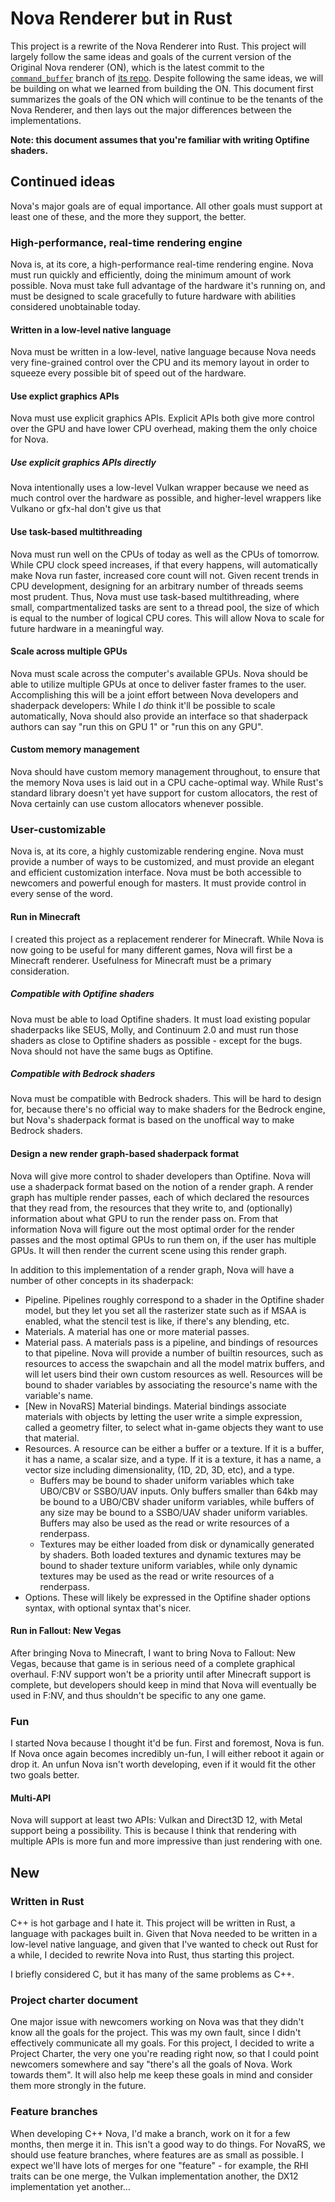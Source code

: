  # Nova Renderer but in Rust

This project is a rewrite of the Nova Renderer into Rust. This project will largely follow the same ideas and goals of 
the current version of  the Original Nova renderer (ON), which is the latest commit to the
[`command_buffer`](https://github.com/NovaMods/nova-renderer/tree/command_buffer) branch of 
[its repo](https://github.com/NovaMods/nova-renderer). Despite following the same ideas, we will be building on what we 
learned from building the ON. This document first summarizes the goals of the ON which will continue to be the tenants 
of the Nova Renderer, and then lays out the major differences between the implementations.

**Note: this document assumes that you're familiar with writing Optifine shaders.**

## Continued ideas

Nova's major goals are of equal importance. All other goals must support at least one of these, and the more they 
support, the better.

### High-performance, real-time rendering engine

Nova is, at its core, a high-performance real-time rendering engine. Nova must run quickly and efficiently, doing the 
minimum amount of work possible. Nova must take full advantage of the hardware it's running on, and must be designed to 
scale gracefully to future hardware with abilities considered unobtainable today.

#### Written in a low-level native language

Nova must be written in a low-level, native language because Nova needs very fine-grained control over the CPU and its
memory layout in order to squeeze every possible bit of speed out of the hardware.

#### Use explict graphics APIs

Nova must use explicit graphics APIs. Explicit APIs both give more control over the GPU and have lower CPU overhead,
 making them the only choice for Nova.

##### Use explicit graphics APIs _directly_

Nova intentionally uses a low-level Vulkan wrapper because we need as much control over the hardware as possible, and
 higher-level wrappers like Vulkano or gfx-hal don't give us that

#### Use task-based multithreading

Nova must run well on the CPUs of today as well as the CPUs of tomorrow. While CPU clock speed increases, if that every
 happens, will  automatically make Nova run faster, increased core count will not. Given recent trends in CPU 
 development, designing for an arbitrary number of threads seems most prudent. Thus, Nova must use task-based 
 multithreading, where small, compartmentalized tasks are sent to a thread pool, the size of which is equal to the
  number of logical CPU cores. This will allow Nova to scale for future hardware in a meaningful way.

#### Scale across multiple GPUs

Nova must scale across the computer's available GPUs. Nova should be able to utilize multiple GPUs at once to deliver 
faster frames to the user. Accomplishing this will be a joint effort between Nova developers and shaderpack developers: 
While I _do_ think it'll be possible to scale automatically, Nova should also provide an interface so that shaderpack 
authors can say "run this on GPU 1" or "run this on any GPU".

#### Custom memory management

Nova should have custom memory management throughout, to ensure that the memory Nova uses is laid out in a CPU 
cache-optimal way. While Rust's standard library doesn't yet have support for custom allocators, the rest of Nova 
certainly can use custom allocators whenever possible.

### User-customizable

Nova is, at its core, a highly customizable rendering engine. Nova must provide a number of ways to be customized, and 
must provide an elegant and efficient customization interface. Nova must be both accessible to newcomers and powerful 
enough for masters. It must provide control in every sense of the word.

#### Run in Minecraft

I created this project as a replacement renderer for Minecraft. While Nova is now going to be useful for many different 
games, Nova will first be a Minecraft renderer. Usefulness for Minecraft must be a primary consideration.

##### Compatible with Optifine shaders

Nova must be able to load Optifine shaders. It must load existing popular shaderpacks like SEUS, Molly, and Continuum 
2.0 and must run those shaders as close to Optifine shaders as possible - except for the bugs. Nova should not have the
same bugs as Optifine.

##### Compatible with Bedrock shaders

Nova must be compatible with Bedrock shaders. This will be hard to design for, because there's no official way to make 
shaders for the Bedrock engine, but Nova's shaderpack format is based on the unoffical way to make Bedrock shaders.

#### Design a new render graph-based shaderpack format

Nova will give more control to shader developers than Optifine. Nova will use a shaderpack format based on the notion of
a render graph. A render graph has multiple render passes, each of which declared the resources that they read from, the 
resources that they write to, and (optionally) information about what GPU to run the render pass on. From that 
information Nova will figure out the most optimal order for the render passes and the most optimal GPUs to run them on, 
if the user has multiple GPUs. It will then render the current scene using this render graph.

In addition to this implementation of a render graph, Nova will have a number of other concepts in its shaderpack:

- Pipeline. Pipelines roughly correspond to a shader in the Optifine shader model, but they let you set all the 
rasterizer state such as if MSAA is enabled, what the stencil test is like, if there's any blending, etc.
- Materials. A material has one or more material passes.
- Material pass. A materials pass is a pipeline, and bindings of resources to that pipeline. Nova will provide a number 
of builtin resources, such as resources to access the swapchain and all the model matrix buffers, and will let users 
bind their own custom resources as well. Resources will be bound to shader variables by associating the resource's name 
with the variable's name.
- [New in NovaRS] Material bindings. Material bindings associate materials with objects by letting the user write a 
simple expression, called a geometry filter, to select what in-game objects they want to use that material.
- Resources. A resource can be either a buffer or a texture. If it is a buffer, it has a name, a scalar size, and a 
type. If it is a texture, it has a name, a vector size including dimensionality, (1D, 2D, 3D, etc), and a type.
  - Buffers may be bound to shader uniform variables which take UBO/CBV or SSBO/UAV inputs. Only buffers smaller than 
  64kb may be bound to a UBO/CBV shader uniform variables, while buffers of any size may be bound to a SSBO/UAV shader 
  uniform variables. Buffers may also be used as the read or write resources of a renderpass.
  - Textures may be either loaded from disk or dynamically generated by shaders. Both loaded textures and dynamic 
  textures may be bound to shader texture uniform variables, while only dynamic textures may be used as the read or
  write resources of a renderpass.
- Options. These will likely be expressed in the Optifine shader options syntax, with optional syntax that's nicer.

#### Run in Fallout: New Vegas

After bringing Nova to Minecraft, I want to bring Nova to Fallout: New Vegas, because that game is in serious need of a 
complete graphical overhaul. F:NV support won't be a priority until after Minecraft support is complete, but developers
 should keep in mind that Nova will eventually be used in F:NV, and thus shouldn't be specific to any one game.

### Fun

I started Nova because I thought it'd be fun. First and foremost, Nova is fun. If Nova once again becomes incredibly 
un-fun, I will either reboot it again or drop it. An unfun Nova isn't worth developing, even if it would fit the other 
two goals better.

#### Multi-API

Nova will support at least two APIs: Vulkan and Direct3D 12, with Metal support being a possibility. This is because I 
think that rendering with multiple APIs is more fun and more impressive than just rendering with one.

## New

### Written in Rust

C++ is hot garbage and I hate it. This project will be written in Rust, a language with packages built in. Given that 
Nova needed to be written in a low-level native language, and given that I've wanted to check out Rust for a while, I 
decided to rewrite Nova into Rust, thus starting this project.

I briefly considered C, but it has many of the same problems as C++.

### Project charter document

One major issue with newcomers working on Nova was that they didn't know all the goals for the project. This was my own 
fault, since I didn't effectively communicate all my goals. For this project, I decided to write a Project Charter, the 
very one you're reading right now, so that I could point newcomers somewhere and say "there's all the goals of Nova. 
Work towards them". It will also help me keep these goals in mind and consider them more strongly in the future.

### Feature branches

When developing C++ Nova, I'd make a branch, work on it for a few months, then merge it in. This isn't a good way to do
things. For NovaRS, we should use feature branches, where features are as small as possible. I expect we'll have lots
of merges for one "feature" - for example, the RHI traits can be one merge, the Vulkan implementation another, the DX12
implementation yet another...
